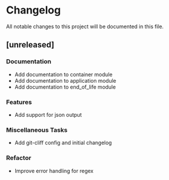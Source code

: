 # Changelog

All notable changes to this project will be documented in this file.

## [unreleased]

### Documentation

- Add documentation to container module
- Add documentation to application module
- Add documentation to end_of_life module

### Features

- Add support for json output

### Miscellaneous Tasks

- Add git-cliff config and initial changelog

### Refactor

- Improve error handling for regex

<!-- generated by git-cliff -->
